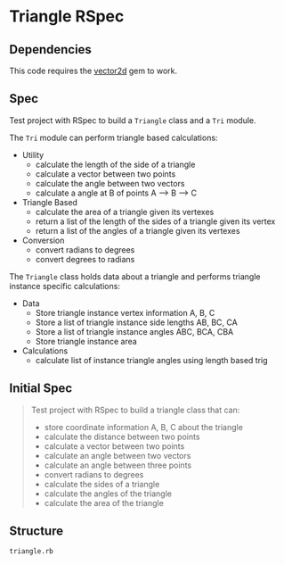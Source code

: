 # Triangle RSpec

## Dependencies 

This code requires the [vector2d][vlink] gem to work.

[vlink]: https://github.com/elektronaut/vector2d "Vector 2d library"

## Spec

Test project with RSpec to build a `Triangle` class and a `Tri` module.

The `Tri` module can perform triangle based calculations:
+ Utility
  + calculate the length of the side of a triangle
  + calculate a vector between two points
  + calculate the angle between two vectors
  + calculate a angle at B of points A --> B --> C
+ Triangle Based
  + calculate the area of a triangle given its vertexes
  + return a list of the length of the sides of a triangle given its vertex
  + return a list of the angles of a triangle given its vertexes
+ Conversion
  + convert radians to degrees
  + convert degrees to radians

The `Triangle` class holds data about a triangle and performs triangle instance specific calculations:
+ Data
  + Store triangle instance vertex information A, B, C 
  + Store a list of triangle instance side lengths AB, BC, CA
  + Store a list of triangle instance angles ABC, BCA, CBA
  + Store triangle instance area
+ Calculations
  + calculate list of instance triangle angles using length based trig

## Initial Spec

> Test project with RSpec to build a triangle class that can:
> + store coordinate information A, B, C about the triangle
> + calculate the distance between two points
> + calculate a vector between two points
> + calculate an angle between two vectors
> + calculate an angle between three points
> + convert radians to degrees
> + calculate the sides of a triangle
> + calculate the angles of the triangle
> + calculate the area of the triangle

## Structure

```
triangle.rb
```